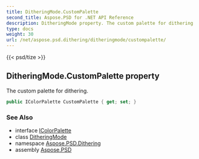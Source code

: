 ```yaml
---
title: DitheringMode.CustomPalette
second_title: Aspose.PSD for .NET API Reference
description: DitheringMode property. The custom palette for dithering
type: docs
weight: 30
url: /net/aspose.psd.dithering/ditheringmode/custompalette/
---
```

{{< psd/tize >}}
## DitheringMode.CustomPalette property

The custom palette for dithering.

```csharp
public IColorPalette CustomPalette { get; set; }
```

### See Also

* interface [IColorPalette](../../../aspose.psd/icolorpalette/)
* class [DitheringMode](../)
* namespace [Aspose.PSD.Dithering](../../../aspose.psd.dithering/)
* assembly [Aspose.PSD](../../../)


